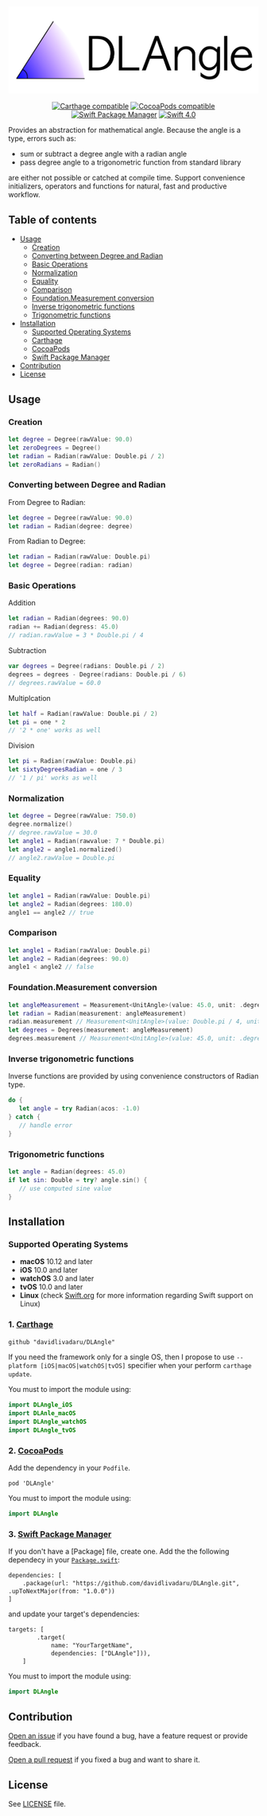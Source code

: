 <div align="center" markdown="1">

![DLAngle Logo](DLAngleLogo.png)

[![Carthage compatible](https://img.shields.io/badge/Carthage-compatible-4BC51D.svg?style=flat)](https://github.com/Carthage/Carthage)
[![CocoaPods compatible](https://img.shields.io/badge/CocoaPods-compatible-4BC51D.svg?style=flat)](https://github.com/CocoaPods/CocoaPods)
[![Swift Package Manager](https://img.shields.io/badge/Swift_Package_Manager-compatible-orange.svg?style=flat)](https://swift.org/package-manager/)
[![Swift 4.0](https://img.shields.io/badge/Swift_4.0-compatible-orange.svg?style=flat)](https://swift.org)
	
</div>


Provides an abstraction for mathematical angle.
Because the angle is a type, errors such as:

* sum or subtract a degree angle with a radian angle
* pass degree angle to a trigonometric function from standard library

are either not possible or catched at compile time.
Support convenience initializers, operators and functions for natural, fast and productive workflow.

## Table of contents

- [Usage](https://github.com/davidlivadaru/DLAngle#usage)
	- [Creation](https://github.com/davidlivadaru/DLAngle#creation)
	- [Converting between Degree and Radian](https://github.com/davidlivadaru/DLAngle#converting-between-degree-and-radian)
	- [Basic Operations](https://github.com/davidlivadaru/DLAngle#basic-operations)
	- [Normalization](https://github.com/davidlivadaru/DLAngle#normalization)
	- [Equality](https://github.com/davidlivadaru/DLAngle#Equality)
	- [Comparison](https://github.com/davidlivadaru/DLAngle#comparison)
	- [Foundation.Measurement conversion](https://github.com/davidlivadaru/DLAngle#foundationmeasurement-conversion)
	- [Inverse trigonometric functions](https://github.com/davidlivadaru/DLAngle#inverse-trigonometric-functions)
	- [Trigonometric functions](https://github.com/davidlivadaru/DLAngle#trigonometric-functions)
- [Installation](https://github.com/davidlivadaru/DLAngle#installation)
	- [Supported Operating Systems](https://github.com/davidlivadaru/DLAngle#supported-operating-systems)
	- [Carthage](https://github.com/davidlivadaru/DLAngle#1-carthage)
	- [CocoaPods](https://github.com/davidlivadaru/DLAngle#2-cocoapods)
	- [Swift Package Manager](https://github.com/davidlivadaru/DLAngle#3-swift-package-manager)
- [Contribution](https://github.com/davidlivadaru/DLAngle#contribution)
- [License](https://github.com/davidlivadaru/DLAngle#license)

## Usage

### Creation

```swift
let degree = Degree(rawValue: 90.0)
let zeroDegrees = Degree()
let radian = Radian(rawValue: Double.pi / 2)
let zeroRadians = Radian()
```

### Converting between Degree and Radian

From Degree to Radian:

```swift
let degree = Degree(rawValue: 90.0)
let radian = Radian(degree: degree)
```

From Radian to Degree:

```swift
let radian = Radian(rawValue: Double.pi)
let degree = Degree(radian: radian)
```

### Basic Operations

Addition

```swift
let radian = Radian(degrees: 90.0)
radian += Radian(degress: 45.0)
// radian.rawValue = 3 * Double.pi / 4
```

Subtraction

```swift
var degrees = Degree(radians: Double.pi / 2)
degrees = degrees - Degree(radians: Double.pi / 6)
// degrees.rawValue = 60.0
```

Multiplcation

```swift
let half = Radian(rawValue: Double.pi / 2)
let pi = one * 2 
// '2 * one' works as well
```

Division

```swift
let pi = Radian(rawValue: Double.pi)
let sixtyDegreesRadian = one / 3 
// '1 / pi' works as well
```

### Normalization

```swift
let degree = Degree(rawValue: 750.0)
degree.normalize()
// degree.rawValue = 30.0
let angle1 = Radian(rawvalue: 7 * Double.pi)
let angle2 = angle1.normalized()
// angle2.rawValue = Double.pi
```

### Equality

```swift
let angle1 = Radian(rawValue: Double.pi)
let angle2 = Radian(degrees: 180.0)
angle1 == angle2 // true
```

### Comparison

```swift
let angle1 = Radian(rawValue: Double.pi)
let angle2 = Radian(degrees: 90.0)
angle1 < angle2 // false
```

### Foundation.Measurement conversion

```swift
let angleMeasurement = Measurement<UnitAngle>(value: 45.0, unit: .degrees)
let radian = Radian(measurement: angleMeasurement)
radian.measurement // Measurement<UnitAngle>(value: Double.pi / 4, unit: .radians)
let degrees = Degrees(measurement: angleMeasurement)
degrees.measurement // Measurement<UnitAngle>(value: 45.0, unit: .degrees)
```

### Inverse trigonometric functions

Inverse functions are provided by using convenience constructors of Radian type.

```swift
do {
   let angle = try Radian(acos: -1.0)
} catch {
   // handle error
}
```

### Trigonometric functions

```swift
let angle = Radian(degrees: 45.0)
if let sin: Double = try? angle.sin() {
   // use computed sine value
}
```

## Installation

### Supported Operating Systems

* **macOS** 10.12 and later
* **iOS** 10.0 and later
* **watchOS** 3.0 and later
* **tvOS** 10.0 and later
* **Linux** (check [Swift.org](https://swift.org) for more information regarding Swift support on Linux)

### 1. [Carthage](https://github.com/Carthage/Carthage)

`
github "davidlivadaru/DLAngle"
`

If you need the framework only for a single OS, then I propose to use `--platform [iOS|macOS|watchOS|tvOS]` specifier when your perform `carthage update`.

You must to import the module using:

```swift
import DLAngle_iOS
import DLAnle_macOS
import DLAngle_watchOS
import DLAngle_tvOS
```

### 2. [CocoaPods](https://github.com/CocoaPods/CocoaPods)

Add the dependency in your `Podfile`.

```
pod 'DLAngle'
```

You must to import the module using:

```swift
import DLAngle
```

### 3. [Swift Package Manager](https://swift.org/package-manager/)

If you don't have a [Package] file, create one.
Add the the following dependecy in your [`Package.swift`]((https://swift.org/package-manager/#example-usage)):

```
dependencies: [
    .package(url: "https://github.com/davidlivadaru/DLAngle.git", .upToNextMajor(from: "1.0.0"))
]
```

and update your target's dependencies: 

```
targets: [
        .target(
            name: "YourTargetName",
            dependencies: ["DLAngle"])),
    ]
```

You must to import the module using:

```swift
import DLAngle
```

## Contribution

[Open an issue](https://github.com/davidlivadaru/DLAngle/issues/new) if you have found a bug, have a feature request or provide feedback.

[Open a pull request](https://github.com/davidlivadaru/DLAngle/compare) if you fixed a bug and want to share it.

## License

See [LICENSE](LICENSE) file.
